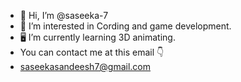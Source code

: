 - 👋 Hi, I’m @saseeka-7
- 🙂 I’m interested in Cording and game development.
- 🖥️ I’m currently learning 3D animating.
- You can contact me at this email 👇
- saseekasandeesh7@gmail.com 


<!---
saseeka-7/saseeka-7 is a ✨ special ✨ repository because its `README.md` (this file) appears on your GitHub profile.
You can click the Preview link to take a look at your changes.
--->
